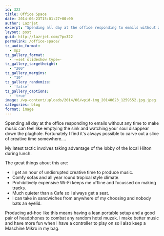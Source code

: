```yaml
---
id: 322
title: Office Space
date: 2014-06-23T15:01:27+00:00
author: Lazrjet
excerpt: "Spending all day at the office responding to emails without any time to make music can feel like emptying the sink and watching your soul disappear down the plughole. Fortunately I find it's always possible to carve out a slice of creative time somewhere...."
layout: post
guid: http://lazrjet.com/?p=322
permalink: /office-space/
tz_audio_format:
  - mp3
tz_gallery_format:
  - -=set slideshow type=-
tz_gallery_targetheight:
  - "200"
tz_gallery_margins:
  - "10"
tz_gallery_randomize:
  - 'false'
tz_gallery_captions:
  - 'true'
image: /wp-content/uploads/2014/06/wpid-img_20140623_1259552.jpg.jpeg
categories: blog
format: image
---
```

Spending all day at the office responding to emails without any time to make music can feel like emptying the sink and watching your soul disappear down the plughole. Fortunately I find it's always possible to carve out a slice of creative time somewhere....

My latest tactic involves taking advantage of the lobby of the local Hilton during lunch.

The great things about this are:
<ul>
	<li>I get an hour of undisrupted creative time to produce music.</li>
	<li>Comfy sofas and all year round tropical style climate.</li>
	<li>Prohibitively expensive Wi-Fi keeps me offline and focussed on making tracks.</li>
	<li>Much quieter than a Cafe so I always get a seat.</li>
	<li>I can take in sandwiches from anywhere of my choosing and nobody bats an eyelid.</li>
</ul>
Producing ad-hoc like this means having a lean portable setup and a good pair of headphones to combat any random hotel muzak. I make better music and have more fun when I have a controller to play on so I also keep a Maschine Mikro in my bag.